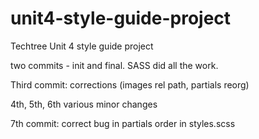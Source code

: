 # unit4-style-guide-project

Techtree Unit 4 style guide project

two commits - init and final. SASS did all the work.

Third commit: corrections (images rel path, partials reorg)

4th, 5th, 6th various minor changes

7th commit: correct bug in partials order in styles.scss
